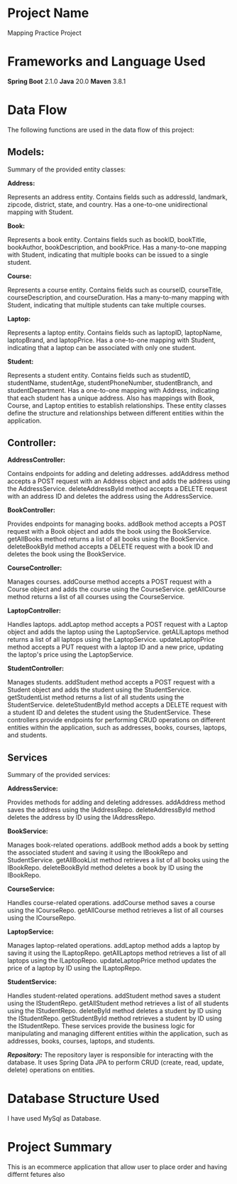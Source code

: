 # Project Name
Mapping Practice Project

# Frameworks and Language Used
**Spring Boot** 2.1.0
**Java** 20.0
**Maven** 3.8.1

# Data Flow
The following functions are used in the data flow of this project:

## Models: 

Summary of the provided entity classes:

**Address:**

Represents an address entity.
Contains fields such as addressId, landmark, zipcode, district, state, and country.
Has a one-to-one unidirectional mapping with Student.

**Book:**

Represents a book entity.
Contains fields such as bookID, bookTitle, bookAuthor, bookDescription, and bookPrice.
Has a many-to-one mapping with Student, indicating that multiple books can be issued to a single student.

**Course:**

Represents a course entity.
Contains fields such as courseID, courseTitle, courseDescription, and courseDuration.
Has a many-to-many mapping with Student, indicating that multiple students can take multiple courses.

**Laptop:**

Represents a laptop entity.
Contains fields such as laptopID, laptopName, laptopBrand, and laptopPrice.
Has a one-to-one mapping with Student, indicating that a laptop can be associated with only one student.

**Student:**

Represents a student entity.
Contains fields such as studentID, studentName, studentAge, studentPhoneNumber, studentBranch, and studentDepartment.
Has a one-to-one mapping with Address, indicating that each student has a unique address.
Also has mappings with Book, Course, and Laptop entities to establish relationships.
These entity classes define the structure and relationships between different entities within the application.

## Controller:

**AddressController:**

Contains endpoints for adding and deleting addresses.
addAddress method accepts a POST request with an Address object and adds the address using the AddressService.
deleteAddressById method accepts a DELETE request with an address ID and deletes the address using the AddressService.

**BookController:**

Provides endpoints for managing books.
addBook method accepts a POST request with a Book object and adds the book using the BookService.
getAllBooks method returns a list of all books using the BookService.
deleteBookById method accepts a DELETE request with a book ID and deletes the book using the BookService.

**CourseController:**

Manages courses.
addCourse method accepts a POST request with a Course object and adds the course using the CourseService.
getAllCourse method returns a list of all courses using the CourseService.

**LaptopController:**

Handles laptops.
addLaptop method accepts a POST request with a Laptop object and adds the laptop using the LaptopService.
getALlLaptops method returns a list of all laptops using the LaptopService.
updateLaptopPrice method accepts a PUT request with a laptop ID and a new price, updating the laptop's price using the LaptopService.

**StudentController:**

Manages students.
addStudent method accepts a POST request with a Student object and adds the student using the StudentService.
getStudentList method returns a list of all students using the StudentService.
deleteStudentById method accepts a DELETE request with a student ID and deletes the student using the StudentService.
These controllers provide endpoints for performing CRUD operations on different entities within the application, such as addresses, books, courses, laptops, and students.

## Services

Summary of the provided services:

**AddressService:**

Provides methods for adding and deleting addresses.
addAddress method saves the address using the IAddressRepo.
deleteAddressById method deletes the address by ID using the IAddressRepo.

**BookService:**

Manages book-related operations.
addBook method adds a book by setting the associated student and saving it using the IBookRepo and StudentService.
getAllBookList method retrieves a list of all books using the IBookRepo.
deleteBookById method deletes a book by ID using the IBookRepo.

**CourseService:**

Handles course-related operations.
addCourse method saves a course using the ICourseRepo.
getAllCourse method retrieves a list of all courses using the ICourseRepo.

**LaptopService:**

Manages laptop-related operations.
addLaptop method adds a laptop by saving it using the ILaptopRepo.
getAllLaptops method retrieves a list of all laptops using the ILaptopRepo.
updateLaptopPrice method updates the price of a laptop by ID using the ILaptopRepo.


**StudentService:**

Handles student-related operations.
addStudent method saves a student using the IStudentRepo.
getAllStudent method retrieves a list of all students using the IStudentRepo.
deleteById method deletes a student by ID using the IStudentRepo.
getStudentById method retrieves a student by ID using the IStudentRepo.
These services provide the business logic for manipulating and managing different entities within the application, such as addresses, books, courses, laptops, and students.

_**Repository:**_ The repository layer is responsible for interacting with the database. It uses Spring Data JPA to perform CRUD (create, read, update, delete) operations on entities.


# Database Structure Used
I have used MySql as Database.

# Project Summary

This is an ecommerce application that allow user to place order and having differnt fetures also



